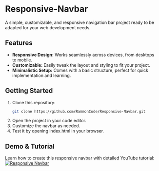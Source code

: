 # Responsive-Navbar
A simple, customizable, and responsive navigation bar project ready to be adapted for your web development needs.

## Features
- **Responsive Design:** Works seamlessly across devices, from desktops to mobile.
- **Customizable:** Easily tweak the layout and styling to fit your project.
- **Minimalistic Setup:** Comes with a basic structure, perfect for quick implementation and learning.

## Getting Started
1. Clone this repository:
   ```bash
   git clone https://github.com/RammonCode/Responsive-Navbar.git
   ```
2. Open the project in your code editor.
3. Customize the navbar as needed.
4. Test it by opening index.html in your browser.

## Demo & Tutorial
Learn how to create this responsive navbar with detailed YouTube tutorial:
[![Responsive Navbar](https://img.youtube.com/vi/yiENMJo_zsc/0.jpg)](https://www.youtube.com/watch?v=yiENMJo_zsc)
